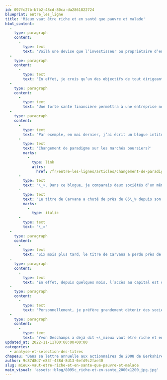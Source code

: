 ```yaml
---
id: 097fc27b-b7b2-48cd-80ca-da2861822724
blueprint: entre_les_ligne
title: 'Mieux vaut être riche et en santé que pauvre et malade'
html_content:
  -
    type: paragraph
    content:
      -
        type: text
        text: 'Voilà une devise que l’investisseur ou propriétaire d’entreprise devrait appliquer en tout temps selon moi. Elle prend toutefois encore plus d’importance pendant les périodes comme celle que nous traversons, où les taux d’intérêt augmentent et l’économie est sujette à un ralentissement économique.'
  -
    type: paragraph
    content:
      -
        type: text
        text: 'En effet, je crois qu’un des objectifs de tout dirigeant devrait être d’offrir le plus d’options possible à l’entreprise qu’il dirige. Or, une des meilleures façons de le faire est de conserver un bilan financier sain.'
  -
    type: paragraph
    content:
      -
        type: text
        text: 'Une forte santé financière permettra à une entreprise non seulement de traverser les inévitables périodes difficiles, mais éventuellement de profiter des difficultés rencontrées par ses concurrents.'
  -
    type: paragraph
    content:
      -
        type: text
        text: "Par exemple, en mai dernier, j’ai écrit un blogue intitulé «\_"
      -
        type: text
        text: 'Changement de paradigme sur les marchés boursiers?'
        marks:
          -
            type: link
            attrs:
              href: /fr/entre-les-lignes/articles/changement-de-paradigme-sur-les-marches-boursiers/
      -
        type: text
        text: "\_». Dans ce blogue, je comparais deux sociétés d’un même secteur, la vente de voitures usagées, CarMax et Carvana, et j’écrivais ceci\_: «\_"
      -
        type: text
        text: "Le titre de Carvana a chuté de près de 85\_% depuis son sommet d’août 2021, alors que celui de CarMax a perdu environ 39\_% depuis son sommet de novembre dernier. Avec cette chute de l’action de Carvana, il devient beaucoup plus difficile pour la société de financer ses activités (et ses pertes) à des conditions favorables, alors que CarMax n’a pas besoin de capital externe pour poursuivre sa croissance."
        marks:
          -
            type: italic
      -
        type: text
        text: "\_»"
  -
    type: paragraph
    content:
      -
        type: text
        text: "Six mois plus tard, le titre de Carvana a perdu près de 98\_% depuis son sommet d’août 2021. De fait, la valeur boursière de l’entreprise est passée d’environ 60\_G$ US il y a un an à près de 1,3\_G$ aujourd’hui. Au 30 septembre 2022, le bilan de Carvana affichait une dette nette avoisinant 7,1\_G$, alors que ses flux de trésorerie libres se retrouvaient à –\_1,04\_G$ depuis le début de l’exercice. À mon avis, CarMax, dont nous possédons le titre dans certains portefeuilles gérés par COTE 100, est susceptible de tirer profit des soucis financiers de Carvana au cours des trimestres à venir."
  -
    type: paragraph
    content:
      -
        type: text
        text: 'En effet, depuis quelques mois, l’accès au capital est devenu beaucoup plus restreint pour les entreprises. L’engouement pour les émissions d’actions ou les nouveaux appels à l’épargne (IPO) démontré par les investisseurs l’an dernier a pratiquement disparu. De plus, l’émission de dette est toujours une option, mais les termes sont nettement moins avantageux pour les entreprises, particulièrement celles qui sont déjà passablement endettées et dont les activités sont déficitaires.'
  -
    type: paragraph
    content:
      -
        type: text
        text: 'Personnellement, je préfère grandement détenir des sociétés peu endettées. Encore mieux, une entreprise possédera une encaisse substantielle. De telles entreprises pourraient bien profiter des conditions actuelles pour gagner des parts de marché face à leurs concurrents fragilisés. Elles pourraient aussi tirer profit de la situation pour faire des acquisitions à prix d’aubaine.'
  -
    type: paragraph
    content:
      -
        type: text
        text: "Yvon Deschamps a déjà dit «\_mieux vaut être riche et en santé que pauvre et malade\_». C’est encore plus vrai pendant les périodes économiques difficiles."
updated_at: 2022-11-11T00:00:00+00:00
categories:
  - analyse-et-selection-des-titres
chapeau: "Dans sa lettre annuelle aux actionnaires de 2008 de Berkshire Hathaway, Warren Buffett a écrit\_: «\_Nous ne voulons jamais devoir compter sur la gentillesse d’étrangers pour nous acquitter des obligations de demain\_»."
author: 9c87d8d7-e83f-438d-8d13-6efd9c2fae40
slug: mieux-vaut-etre-riche-et-en-sante-que-pauvre-et-malade
main_visual: 'assets::blog/8095c_riche-et-en-sante_2000x1200_jpg.jpg'
---
```

